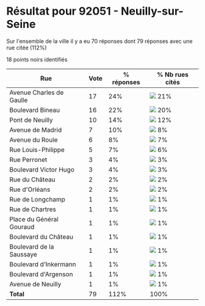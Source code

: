 # Résultat pour 92051 - Neuilly-sur-Seine

Sur l'ensemble de la ville il y a eu 70 réponses dont 79 réponses avec une rue citée (112%)

18 points noirs identifiés

| Rue | Vote | % réponses | % Nb rues cités|
|-----|------|------------|----------------|
| Avenue Charles de Gaulle | 17 | 24% | <img src="../../img/bar_21.gif" />&nbsp;21%|
| Boulevard Bineau | 16 | 22% | <img src="../../img/bar_20.gif" />&nbsp;20%|
| Pont de Neuilly | 10 | 14% | <img src="../../img/bar_12.gif" />&nbsp;12%|
| Avenue de Madrid | 7 | 10% | <img src="../../img/bar_8.gif" />&nbsp;8%|
| Avenue du Roule | 6 | 8% | <img src="../../img/bar_7.gif" />&nbsp;7%|
| Rue Louis-Philippe | 5 | 7% | <img src="../../img/bar_6.gif" />&nbsp;6%|
| Rue Perronet | 3 | 4% | <img src="../../img/bar_3.gif" />&nbsp;3%|
| Boulevard Victor Hugo | 3 | 4% | <img src="../../img/bar_3.gif" />&nbsp;3%|
| Rue du Château | 2 | 2% | <img src="../../img/bar_2.gif" />&nbsp;2%|
| Rue d'Orléans | 2 | 2% | <img src="../../img/bar_2.gif" />&nbsp;2%|
| Rue de Longchamp | 1 | 1% | <img src="../../img/bar_1.gif" />&nbsp;1%|
| Rue de Chartres | 1 | 1% | <img src="../../img/bar_1.gif" />&nbsp;1%|
| Place du Général Gouraud | 1 | 1% | <img src="../../img/bar_1.gif" />&nbsp;1%|
| Boulevard du Château | 1 | 1% | <img src="../../img/bar_1.gif" />&nbsp;1%|
| Boulevard de la Saussaye | 1 | 1% | <img src="../../img/bar_1.gif" />&nbsp;1%|
| Boulevard d'Inkermann | 1 | 1% | <img src="../../img/bar_1.gif" />&nbsp;1%|
| Boulevard d'Argenson | 1 | 1% | <img src="../../img/bar_1.gif" />&nbsp;1%|
| Avenue de Neuilly | 1 | 1% | <img src="../../img/bar_1.gif" />&nbsp;1%|
| **Total** | 79 | 112% | 100%|
